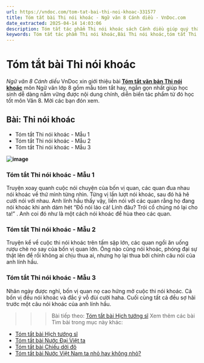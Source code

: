 ```yaml
---
url: https://vndoc.com/tom-tat-bai-thi-noi-khoac-331577
title: Tóm tắt bài Thi nói khoác - Ngữ văn 8 Cánh diều - VnDoc.com
date_extracted: 2025-04-14 14:03:06
description: Tóm tắt tác phẩm Thi nói khoác sách Cánh diều giúp quý thầy cô giáo và các bạn học sinh có thêm tài liệu tham khảo.
keywords: Tóm tắt tác phẩm Thi nói khoác,Bài Thi nói khoác,tóm tắt Thi nói khoác,Tóm tắt văn bản Thi nói khoác,học tốt ngữ văn lớp 8,ngữ văn 8,ngữ văn 8 Cánh diều,ngữ văn lớp 8,văn 8 Cánh diều,tóm tắt ngữ văn 8 CD
---
```


# Tóm tắt bài Thi nói khoác
 _Ngữ văn 8 Cánh diều_
VnDoc xin giới thiệu bài [**Tóm tắt văn bản Thi nói khoác**](<https://vndoc.com/tom-tat-bai-thi-noi-khoac-331577>) môn Ngữ văn lớp 8 gồm mẫu tóm tắt hay, ngắn gọn nhất giúp học sinh dễ dàng nắm vững được nội dung chính, diễn biến tác phẩm từ đó học tốt môn Văn 8. Mời các bạn đón xem.
## Bài: **Thi nói khoác**
  * Tóm tắt Thi nói khoác - Mẫu 1
  * Tóm tắt Thi nói khoác - Mẫu 2
  * Tóm tắt Thi nói khoác - Mẫu 3

**![image](https://i.vdoc.vn/data/image/2024/11/16/thi-noi-khoac-188177.png)**
### **Tóm tắt Thi nói khoác - Mẫu 1**
Truyện xoay quanh cuộc nói chuyện của bốn vị quan, các quan đua nhau nói khoác về thứ mình từng nhìn. Từng vị lần lượt nói khoác, sau đó hả hê cưới nói với nhau. Anh lính hầu thấy vậy, liền nói với các quan rằng họ đang nói khoác khi anh dám hét “Đồ nói láo cả\! Lính đâu? Trói cổ chúng nó lại cho ta\!” . Anh coi đó như là một cách nói khoác để hùa theo các quan.
### **Tóm tắt Thi nói khoác - Mẫu 2**
Truyện kể về cuộc thi nói khoác trên tấm sập lớn, các quan ngồi ăn uống rượu chè no say của bốn vị quan lớn. Ông nào cũng nói khoác, phóng đại sự thật lên để rồi không ai chịu thua ai, nhưng họ lại thua bởi chính câu nói của anh lính hầu.
### **Tóm tắt Thi nói khoác - Mẫu 3**
Nhân ngày được nghỉ, bốn vị quan nọ cao hứng mở cuộc thi nói khoác. Cả bốn vị đều nói khoác và đắc ý vỗ đùi cười haha. Cuối cùng tất cả đều sợ hãi trước một câu nói khoác của anh lính hầu.
>>> Bài tiếp theo: [Tóm tắt bài Hịch tướng sĩ](<https://vndoc.com/tom-tat-tac-pham-hich-tuong-si-331579>)
Xem thêm các bài Tìm bài trong mục này khác:
  * [Tóm tắt bài Hịch tướng sĩ](</tom-tat-tac-pham-hich-tuong-si-331579>)
  * [Tóm tắt bài Nước Đại Việt ta](</tom-tat-bai-nuoc-dai-viet-ta-331582>)
  * [Tóm tắt bài Chiếu dời đô](</tom-tat-tac-pham-chieu-doi-do-331583>)
  * [Tóm tắt bài Nước Việt Nam ta nhỏ hay không nhỏ?](</tom-tat-bai-nuoc-viet-nam-ta-nho-hay-khong-nho-331585>)

